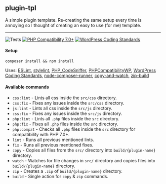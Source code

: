 ## plugin-tpl

A simple plugin template. Re-creating the same setup every time is annoying so I thought of creating an easy to use (for me) template.

---

![Tests](https://github.com/mrxkon/plugin-tpl/workflows/Main_Checks/badge.svg)
[![PHP Compatibility 7.0+](https://img.shields.io/badge/PHP%20Compatibility-7.0+-8892BF)](https://github.com/PHPCompatibility/PHPCompatibility)
[![WordPress Coding Standards](https://img.shields.io/badge/WordPress%20Coding%20Standards-latest-blue)](https://github.com/WordPress/WordPress-Coding-Standards)

#### Setup

`composer install && npm install`

Uses: [ESLint](https://eslint.org/), [stylelint](https://stylelint.io/), [PHP_CodeSniffer](https://github.com/squizlabs/PHP_CodeSniffer), [PHPCompatibilityWP](https://github.com/PHPCompatibility/PHPCompatibilityWP), [WordPress Coding Standards](https://github.com/WordPress/WordPress-Coding-Standards), [node-composer-runner](https://www.npmjs.com/package/node-composer-runner), [copy-and-watch](https://www.npmjs.com/package/copy-and-watch), [zip-build](https://www.npmjs.com/package/zip-build)

#### Available commands

- `css:lint` - Lints all css inside the `src/css` directory.
- `css:fix` - Fixes any issues inside the `src/css` directory.
- `js:lint` - Lints all css inside the `src/js` directory.
- `css:fix` - Fixes any issues inside the `src/js` directory.
- `php:lint` - Lints all `.php` files inside the `src` directory.
- `php:fix`  - Fixes all `.php` files inside the `src` directory.
- `php:compat` - Checks all `.php` files inside the `src` directory for compatibility with PHP 7.0+.
- `lint` - Runs all previous mentioned lints.
- `fix` - Runs all previous mentioned fixes.
- `copy` - Copies all files from the `src/` directory into `build/{plugin-name}` directory.
- `watch` - Watches for file changes in `src/` directory and copies files into `build/{plugin-name}` directory.
- `zip` - Creates a `.zip` of `build/{plugin-name}` directory.
- `build` - Single action for `copy` & `zip` commands.
